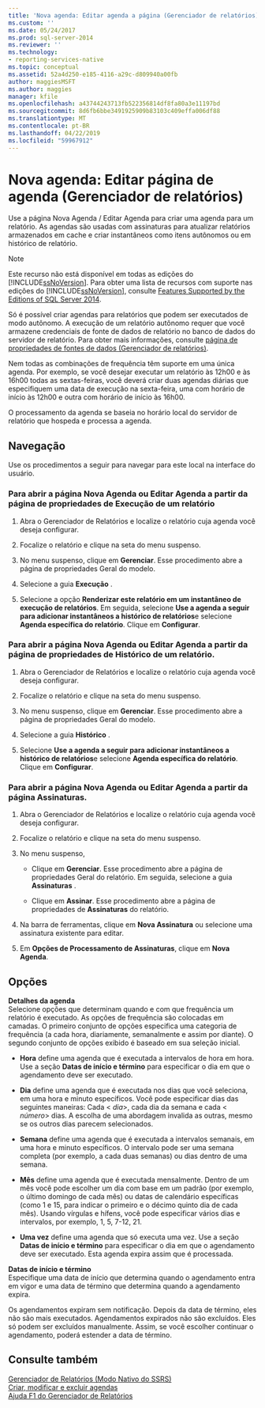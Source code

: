 ```yaml
---
title: 'Nova agenda: Editar agenda a página (Gerenciador de relatórios) | Microsoft Docs'
ms.custom: ''
ms.date: 05/24/2017
ms.prod: sql-server-2014
ms.reviewer: ''
ms.technology:
- reporting-services-native
ms.topic: conceptual
ms.assetid: 52a4d250-e185-4116-a29c-d809940a00fb
author: maggiesMSFT
ms.author: maggies
manager: kfile
ms.openlocfilehash: a43744243713fb522356814df8fa80a3e11197bd
ms.sourcegitcommit: 8d6fb6bbe3491925909b83103c409effa006df88
ms.translationtype: MT
ms.contentlocale: pt-BR
ms.lasthandoff: 04/22/2019
ms.locfileid: "59967912"
---
```

# <a name="new-schedule-edit-schedule-page-report-manager"></a>Nova agenda: Editar página de agenda (Gerenciador de relatórios)
  Use a página Nova Agenda / Editar Agenda para criar uma agenda para um relatório. As agendas são usadas com assinaturas para atualizar relatórios armazenados em cache e criar instantâneos como itens autônomos ou em histórico de relatório.  
  
> [!NOTE]  
>  Este recurso não está disponível em todas as edições do [!INCLUDE[ssNoVersion](../includes/ssnoversion-md.md)]. Para obter uma lista de recursos com suporte nas edições do [!INCLUDE[ssNoVersion](../includes/ssnoversion-md.md)], consulte [Features Supported by the Editions of SQL Server 2014](../../2014/getting-started/features-supported-by-the-editions-of-sql-server-2014.md).  
  
 Só é possível criar agendas para relatórios que podem ser executados de modo autônomo. A execução de um relatório autônomo requer que você armazene credenciais de fonte de dados de relatório no banco de dados do servidor de relatório. Para obter mais informações, consulte [página de propriedades de fontes de dados &#40;Gerenciador de relatórios&#41;](../../2014/reporting-services/data-sources-properties-page-report-manager.md).  
  
 Nem todas as combinações de frequência têm suporte em uma única agenda. Por exemplo, se você desejar executar um relatório às 12h00 e às 16h00 todas as sextas-feiras, você deverá criar duas agendas diárias que especifiquem uma data de execução na sexta-feira, uma com horário de início às 12h00 e outra com horário de início às 16h00.  
  
 O processamento da agenda se baseia no horário local do servidor de relatório que hospeda e processa a agenda.  
  
## <a name="navigation"></a>Navegação  
 Use os procedimentos a seguir para navegar para este local na interface do usuário.  
  
### <a name="to-open-the-new-schedule-or-edit-schedule-page-from-the-execution-properties-page-of-a-report"></a>Para abrir a página Nova Agenda ou Editar Agenda a partir da página de propriedades de Execução de um relatório  
  
1.  Abra o Gerenciador de Relatórios e localize o relatório cuja agenda você deseja configurar.  
  
2.  Focalize o relatório e clique na seta do menu suspenso.  
  
3.  No menu suspenso, clique em **Gerenciar**. Esse procedimento abre a página de propriedades Geral do modelo.  
  
4.  Selecione a guia **Execução** .  
  
5.  Selecione a opção **Renderizar este relatório em um instantâneo de execução de relatórios**. Em seguida, selecione **Use a agenda a seguir para adicionar instantâneos a histórico de relatórios**e selecione **Agenda específica do relatório**. Clique em **Configurar**.  
  
### <a name="to-open-the-new-schedule-or-edit-schedule-page-from-the-history-properties-page-of-a-report"></a>Para abrir a página Nova Agenda ou Editar Agenda a partir da página de propriedades de Histórico de um relatório.  
  
1.  Abra o Gerenciador de Relatórios e localize o relatório cuja agenda você deseja configurar.  
  
2.  Focalize o relatório e clique na seta do menu suspenso.  
  
3.  No menu suspenso, clique em **Gerenciar**. Esse procedimento abre a página de propriedades Geral do modelo.  
  
4.  Selecione a guia **Histórico** .  
  
5.  Selecione **Use a agenda a seguir para adicionar instantâneos a histórico de relatórios**e selecione **Agenda específica do relatório**. Clique em **Configurar**.  
  
### <a name="to-open-the-new-schedule-or-edit-schedule-page-from-the-subscriptions-page"></a>Para abrir a página Nova Agenda ou Editar Agenda a partir da página Assinaturas.  
  
1.  Abra o Gerenciador de Relatórios e localize o relatório cuja agenda você deseja configurar.  
  
2.  Focalize o relatório e clique na seta do menu suspenso.  
  
3.  No menu suspenso,  
  
    -   Clique em **Gerenciar**. Esse procedimento abre a página de propriedades Geral do relatório. Em seguida, selecione a guia **Assinaturas** .  
  
    -   Clique em **Assinar**. Esse procedimento abre a página de propriedades de **Assinaturas** do relatório.  
  
4.  Na barra de ferramentas, clique em **Nova Assinatura** ou selecione uma assinatura existente para editar.  
  
5.  Em **Opções de Processamento de Assinaturas**, clique em **Nova Agenda**.  
  
## <a name="options"></a>Opções  
 **Detalhes da agenda**  
 Selecione opções que determinam quando e com que frequência um relatório é executado. As opções de frequência são colocadas em camadas. O primeiro conjunto de opções especifica uma categoria de frequência (a cada hora, diariamente, semanalmente e assim por diante). O segundo conjunto de opções exibido é baseado em sua seleção inicial.  
  
-   **Hora** define uma agenda que é executada a intervalos de hora em hora. Use a seção **Datas de início e término** para especificar o dia em que o agendamento deve ser executado.  
  
-   **Dia** define uma agenda que é executada nos dias que você seleciona, em uma hora e minuto específicos. Você pode especificar dias das seguintes maneiras: Cada \< *dia*>, cada dia da semana e cada \< *número*> dias. A escolha de uma abordagem invalida as outras, mesmo se os outros dias parecem selecionados.  
  
-   **Semana** define uma agenda que é executada a intervalos semanais, em uma hora e minuto específicos. O intervalo pode ser uma semana completa (por exemplo, a cada duas semanas) ou dias dentro de uma semana.  
  
-   **Mês** define uma agenda que é executada mensalmente. Dentro de um mês você pode escolher um dia com base em um padrão (por exemplo, o último domingo de cada mês) ou datas de calendário específicas (como 1 e 15, para indicar o primeiro e o décimo quinto dia de cada mês). Usando vírgulas e hífens, você pode especificar vários dias e intervalos, por exemplo, 1, 5, 7-12, 21.  
  
-   **Uma vez** define uma agenda que só executa uma vez. Use a seção **Datas de início e término** para especificar o dia em que o agendamento deve ser executado. Esta agenda expira assim que é processada.  
  
 **Datas de início e término**  
 Especifique uma data de início que determina quando o agendamento entra em vigor e uma data de término que determina quando a agendamento expira.  
  
 Os agendamentos expiram sem notificação. Depois da data de término, eles não são mais executados. Agendamentos expirados não são excluídos. Eles só podem ser excluídos manualmente. Assim, se você escolher continuar o agendamento, poderá estender a data de término.  
  
## <a name="see-also"></a>Consulte também  
 [Gerenciador de Relatórios &#40;Modo Nativo do SSRS&#41;](../../2014/reporting-services/report-manager-ssrs-native-mode.md)   
 [Criar, modificar e excluir agendas](subscriptions/create-modify-and-delete-schedules.md)   
 [Ajuda F1 do Gerenciador de Relatórios](../../2014/reporting-services/report-manager-f1-help.md)  
  
  
